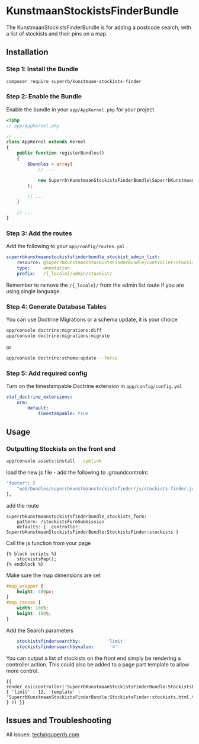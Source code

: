 # KunstmaanStockistsFinderBundle

The KunstmaanStockistsFinderBundle is for adding a postcode search, with a list of stockists and their pins on a map.

## Installation

### Step 1: Install the Bundle

```bash
composer require superrb/kunstmaan-stockists-finder
```

### Step 2: Enable the Bundle

Enable the bundle in your `app/AppKernel.php` for your project

```php
<?php
// app/AppKernel.php

// ...
class AppKernel extends Kernel
{
    public function registerBundles()
    {
        $bundles = array(
            // ...

            new Superrb\KunstmaanStockistsFinderBundle\SuperrbKunstmaanStockistsFinderBundle(),
        );

        // ...
    }

    // ...
}
```

### Step 3: Add the routes

Add the following to your `app/config/routes.yml`

```yml
superrbkunstmaanstockistsfinderbundle_stockist_admin_list:
    resource: @SuperrbKunstmaanStockistsFinderBundle/Controller/StockistAdminListController.php
    type:     annotation
    prefix:   /{_locale}/admin/stockist/
```

Remember to remove the `/{_locale}/` from the admin list route if you are using single language.

### Step 4: Generate Database Tables

You can use Doctrine Migrations or a schema update, it is your choice

```bash
app/console doctrine:migrations:diff
app/console doctrine:migrations:migrate
```
or
```bash
app/console doctrine:schema:update --force
```

### Step 5: Add required config

Turn on the timestampable Doctrine extension in `app/config/config.yml`

```yml
stof_doctrine_extensions:
    orm:
        default:
            timestampable: true
```

## Usage

### Outputting Stockists on the front end

```bash
app/console assets:install --symlink
```

load the new js file - add the following to .groundcontrolrc
```bash
"footer": [
    "web/bundles/superrbkunstmaanstockistsfinder/js/stockists-finder.js",
],
```

add the route
```twig
superrbkunstmaanstockistsfinderbundle_stockists_form:
    pattern: /stockistsFormSubmission
    defaults: { _controller: SuperrbKunstmaanStockistsFinderBundle:StockistsFinder:stockists }
```

Call the js function from your page
```twig
{% block scripts %}
    stockistsMap();
{% endblock %}
```

Make sure the map dimensions are set
```css
#map_wrapper {
    height: 400px;
}
#map_canvas {
    width: 100%;
    height: 100%;
}
```

Add the Search parameters
```yml
    stockistsfindersearchby:          'limit'
    stockistsfindersearchbyvalue:      '4'
```

You can output a list of stockists on the front end simply be rendering a controller action. This could also be added to a page part template to allow more control.

```twig
{{ render_esi(controller('SuperrbKunstmaanStockistsFinderBundle:StockistsFinder:stockists', { 'limit' : 12, 'template' : 'SuperrbKunstmaanStockistsFinderBundle:StockistsFinder:stockists.html.twig' } )) }}
```

## Issues and Troubleshooting

All issues: tech@superrb.com
